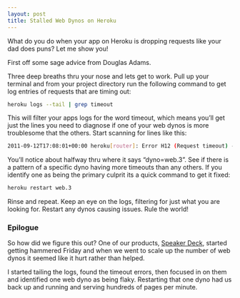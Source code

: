 ```yaml
---
layout: post
title: Stalled Web Dynos on Heroku
---
```


What do you do when your app on Heroku is dropping requests like your
dad does puns? Let me show you!

First off some sage advice from Douglas Adams.

Three deep breaths thru your nose and lets get to work. Pull up your
terminal and from your project directory run the following command to
get log entries of requests that are timing out:

```bash
heroku logs --tail | grep timeout
```

This will filter your apps logs for the word timeout, which means you’ll
get just the lines you need to diagnose if one of your web dynos is more
troublesome that the others. Start scanning for lines like this:

```bash
2011-09-12T17:08:01+00:00 heroku[router]: Error H12 (Request timeout) -> GET http://yourdomain.com dyno=web.3 queue= wait= service=30000ms status=503 bytes=0
```

You’ll notice about halfway thru where it says “dyno=web.3”. See if
there is a pattern of a specific dyno having more timeouts than any
others. If you identify one as being the primary culprit its a quick
command to get it fixed:

```bash
heroku restart web.3
```

Rinse and repeat. Keep an eye on the logs, filtering for just what you
are looking for. Restart any dynos causing issues. Rule the world!

### Epilogue

So how did we figure this out? One of our products, [Speaker
Deck](http://speakerdeck.com), started getting hammered Friday and when
we went to scale up the number of web dynos it seemed like it hurt
rather than helped.

I started tailing the logs, found the timeout errors, then focused in on
them and identified one web dyno as being flaky. Restarting that one
dyno had us back up and running and serving hundreds of pages per
minute.
